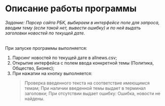 # Описание работы программы

###### Задание: Парсер сайта РБК, выбираем в интерфейсе поле для запроса, вводим тему (если такой нет, вывести ошибку) и по ней выдать заголовки новостей по текущей дате.

При запуске программы выполняется:

1. Парсинг новостей по текущей дате в allnews.csv;
2. Открытие интерфейса с полем ввода конкретной темы (Политика, Общество, Бизнес);
3. При нажатии на кнопку выполняется:
    > Проверка введенного текста на соответствие имеющимся темам;
    > При наличии введенной темы выдает в терминал заголовки;
    > При отсутствии выдает ошибку: Ошибка, новости не найдены.